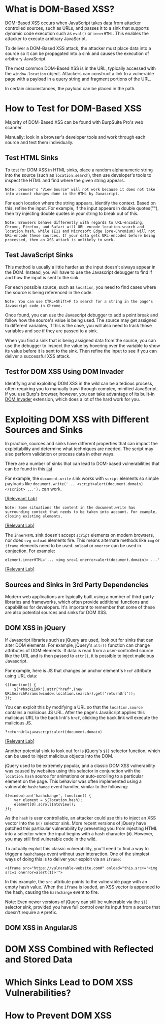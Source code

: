 # What is DOM-Based XSS?
DOM-Based XSS occurs when JavaScript takes data from attacker controlled sources, such as URLs, and passes it to a sink that supports dynamic code execution such as `eval()` or `innerHTML`. This enables the attacker to execute arbitrary JavaScript.

To deliver a DOM-Based XSS attack, the attacker must place data into a source so it can be propagated into a sink and causes the execution of arbitrary JavaScript.

The most common DOM-Based XSS is in the URL, typically accessed with the `window.location` object. Attackers can construct a link to a vulnerable page with a payload in a query string and fragment portions of the URL. 

In certain circumstances, the payload can be placed in the path. 
# How to Test for DOM-Based XSS
Majority of DOM-Based XSS can be found with BurpSuite Pro's web scanner.

Manually: look in a browser's developer tools and work through each source and test them individually.

## Test HTML Sinks
To test for DOM XSS in HTML sinks, place a random alphanumeric string into the source (such as `location.search`), then use developer's tools to inspect the HTML and find where the given string appears. 
```
Note: browser's "View Source" will not work because it does not take into account changes done in the HTML by Javascript.
```
For each location where the string appears, identify the context. Based on this, refine the input. For example, if the input appears in double quotes(""), then try injecting double quotes in your string to break out of this. 
```
Note: Browsers behave differently with regards to URL-encoding, Chrome, Firefox, and Safari will URL-encode location.search and location.hash, while IE11 and Microsoft Edge (pre-Chromium) will not URL-encode these sources. If your data gets URL-encoded before being processed, then an XSS attack is unlikely to work. 
```

## Test JavaScript Sinks
This method is usually a little harder as the input doesn't always appear in the DOM. Instead, you will have to use the Javascript debugger to find if and how the input is sent to the sink. 

For each possible source, such as `location`, you need to find cases where the source is being referenced in the code.
```
Note: You can use CTRL+Shift+F to search for a string in the page's Javascript code in Chrome.
```
Once found, you can use the Javascript debugger to add a point break and follow how the source's value is being used. The source may get assigned to different variables, if this is the case, you will also need to track those variables and see if they are passed to a sink. 

When you find a sink that is being assigned data from the source, you can use the debugger to inspect the value by hovering over the variable to show its value before it is sent to the sink. Then refine the input to see if you can deliver a successful XSS attack.

## Test for DOM XSS Using DOM Invader
Identifying and exploiting DOM XSS in the wild can be a tedious process, often requiring you to manually trawl through complex, minified JavaScript. If you use Burp's browser, however, you can take advantage of its built-in [DOM Invader](https://portswigger.net/burp/documentation/desktop/tools/dom-invader) extension, which does a lot of the hard work for you. 

# Exploiting DOM XSS with Different Sources and Sinks
In practice, sources and sinks have different properties that can impact the exploitability and determine what techniques are needed. The script may also perform validation or process data in other ways. 

There are a number of sinks that can lead to DOM-based vulnerabilities that can be found in this [list](https://portswigger.net/web-security/cross-site-scripting/dom-based#which-sinks-can-lead-to-dom-xss-vulnerabilities)

For example, the `document.write` sink works with `script` elements so simple payloads like `document.write('... <script>alert(document.domain)</script> ...');` can work.

[[Releveant Lab]](/XSS/Lab2_DOMXSSin_document-write_sink/Solution.md)

```
Note: Some situations the content in the document.write has surrounding context that needs to be taken into account. For example, closing existing elements.
```
[[Relevant Lab]](/XSS/Lab3_DOMXSSin_document-write_sink/Solution.md)

The `innerHTML` sink doesn't accept `script` elements on modern browsers, nor does `svg onload` elements fire. This means alternate methods like `img` or `iframe` elements need to be used. `onload` or `onerror` can be used in conjection. For example:
```
element.innerHTML='... <img src=1 onerror=alert(document.domain)> ...'
```
[[Relevant Lab]](/XSS/Lab4_DOMXSSin_innerHTML_sink/Solution.md)

## Sources and Sinks in 3rd Party Dependencies
Modern web applications are typically built using a number of third-party libraries and frameworks, which often provide additional functions and capabilities for developers. It's important to remember that some of these are also potential sources and sinks for DOM XSS. 

## DOM XSS in jQuery
If Javascript libraries such as jQuery are used, look out for sinks that can alter DOM elements. For example, jQuery's `attr()` function can change attributes of DOM elements. If data is read from a user-controlled source like the URL and is then passed to `attr()`, it is possible to inject malicious Javascript.

For example, here is JS that changes an anchor element's `href` attribute using URL data:
```
$(function() {
	$('#backLink').attr("href",(new URLSearchParams(window.location.search)).get('returnUrl'));
});
```
You can exploit this by modifying a URL so that the `location.source` contains a malicious JS URL. After the page's JavaScript applies this malicious URL to the back link's `href`, clicking the back link will execute the malicious JS.
```
?returnUrl=javascript:alert(document.domain)
```

[[Relevant Lab]](/XSS/Lab5_DOMXSS_jQueryAnchor/Solution.md)

Another potential sink to look out for is jQuery's `$()` selector function, which can be used to inject malicious objects into the DOM. 

jQuery used to be extremely popular, and a classic DOM XSS vulnerability was caused by websites using this selector in conjunction with the `location.hash` source for animations or auto-scrolling to a particular element on the page. This behavior was often implemented using a vulnerable `hashchange` event handler, similar to the following: 
```
$(window).on('hashchange', function() {
	var element = $(location.hash);
	element[0].scrollIntoView();
});
```
 As the `hash` is user controllable, an attacker could use this to inject an XSS vector into the `$()` selector sink. More recent versions of jQuery have patched this particular vulnerability by preventing you from injecting HTML into a selector when the input begins with a hash character (`#`). However, you may still find vulnerable code in the wild.

To actually exploit this classic vulnerability, you'll need to find a way to trigger a `hashchange` event without user interaction. One of the simplest ways of doing this is to deliver your exploit via an `iframe`:
```
<iframe src="https://vulnerable-website.com#" onload="this.src+='<img src=1 onerror=alert(1)>'">
```
In this example, the `src` attribute points to the vulnerable page with an empty hash value. When the `iframe` is loaded, an XSS vector is appended to the hash, causing the `hashchange` event to fire. 

Note:
Even newer versions of jQuery can still be vulnerable via the `$()` selector sink, provided you have full control over its input from a source that doesn't require a `#` prefix. 

## DOM XSS in AngularJS

# DOM XSS Combined with Reflected and Stored Data

# Which Sinks Lead to DOM XSS Vulnerabilities?

# How to Prevent DOM XSS